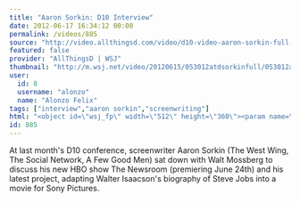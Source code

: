 ```yaml
---
title: "Aaron Sorkin: D10 Interview"
date: 2012-06-17 16:34:12 00:00
permalink: /videos/885
source: "http://video.allthingsd.com/video/d10-video-aaron-sorkin-full-session/2DEACB1E-590D-4ADC-A467-C9140BBDEE98"
featured: false
provider: "AllThingsD | WSJ"
thumbnail: "http://m.wsj.net/video/20120615/053012atdsorkinfull/053012atdsorkinfull_167x94.jpg"
user:
  id: 8
  username: "alonzo"
  name: "Alonzo Felix"
tags: ["interview","aaron sorkin","screenwriting"]
html: "<object id=\"wsj_fp\" width=\"512\" height=\"360\"><param name=\"wmode\" value=\"transparent\"><param name=\"movie\" value=\"http://s.wsj.net/media/swf/main.swf\"><param name=\"allowFullScreen\" value=\"true\"><param name=\"allowscriptaccess\" value=\"always\"><param name=\"flashvars\" value=\"videoGUID={2DEACB1E-590D-4ADC-A467-C9140BBDEE98}&amp;playerid=4001&amp;plyMediaEnabled=1&amp;configURL=http://m.wsj.net/video-players/&amp;autoStart=false\" base=\"http://s.wsj.net/media/swf/\"><embed src=\"http://s.wsj.net/media/swf/main.swf\" bgcolor=\"#FFFFFF\" flashvars=\"videoGUID={2DEACB1E-590D-4ADC-A467-C9140BBDEE98}&amp;playerid=4001&amp;plyMediaEnabled=1&amp;configURL=http://m.wsj.net/video-players/&amp;autoStart=false\" base=\"http://s.wsj.net/media/swf/\" name=\"microflashPlayer\" width=\"512\" height=\"360\" seamlesstabbing=\"false\" type=\"application/x-shockwave-flash\" swliveconnect=\"true\" pluginspage=\"http://www.macromedia.com/shockwave/download/index.cgi?P1_Prod_Version=ShockwaveFlash\" wmode=\"transparent\"></embed></object>"
id: 885
---
```


At last month's D10 conference, screenwriter Aaron Sorkin (The West Wing, The Social Network, A Few Good Men) sat down with Walt Mossberg to discuss his new HBO show The Newsroom (premiering June 24th) and his latest project, adapting Walter Isaacson's biography of Steve Jobs into a movie for Sony Pictures.